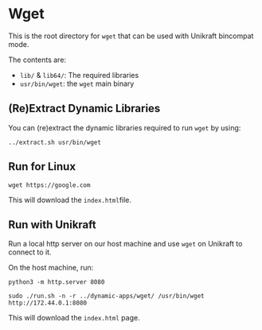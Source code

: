 # Wget

This is the root directory for `wget` that can be used with Unikraft bincompat mode.

The contents are:

- `lib/` & `lib64/`: The required libraries
- `usr/bin/wget`: the `wget` main binary

## (Re)Extract Dynamic Libraries

You can (re)extract the dynamic libraries required to run `wget` by using:

```console
../extract.sh usr/bin/wget
```

## Run for Linux

```console
wget https://google.com
```

This will download the `index.html`file.

## Run with Unikraft

Run a local http server on our host machine and use `wget` on Unikraft to connect to it.

On the host machine, run:

```console
python3 -m http.server 8080
```

```console
sudo ./run.sh -n -r ../dynamic-apps/wget/ /usr/bin/wget http://172.44.0.1:8080
```

This will download the `index.html` page.
